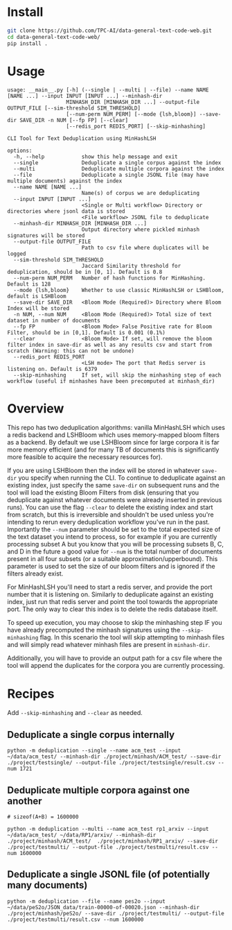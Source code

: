 # Install
```bash
git clone https://github.com/TPC-AI/data-general-text-code-web.git
cd data-general-text-code-web/
pip install .
```

# Usage

```
usage: __main__.py [-h] (--single | --multi | --file) --name NAME [NAME ...] --input INPUT [INPUT ...] --minhash-dir
                   MINHASH_DIR [MINHASH_DIR ...] --output-file OUTPUT_FILE [--sim-threshold SIM_THRESHOLD]
                   [--num-perm NUM_PERM] [--mode {lsh,bloom}] --save-dir SAVE_DIR -n NUM [--fp FP] [--clear]
                   [--redis_port REDIS_PORT] [--skip-minhashing]

CLI Tool for Text Deduplication using MinHashLSH

options:
  -h, --help            show this help message and exit
  --single              Deduplicate a single corpus against the index
  --multi               Deduplicate multiple corpora against the index
  --file                Deduplicate a single JSONL file (may have multiple documents) against the index
  --name NAME [NAME ...]
                        Name(s) of corpus we are deduplicating
  --input INPUT [INPUT ...]
                        <Single or Multi workflow> Directory or directories where jsonl data is stored
                        <File workflow> JSONL file to deduplicate
  --minhash-dir MINHASH_DIR [MINHASH_DIR ...]
                        Output directory where pickled minhash signatures will be stored
  --output-file OUTPUT_FILE
                        Path to csv file where duplicates will be logged
  --sim-threshold SIM_THRESHOLD
                        Jaccard Similarity threshold for deduplication, should be in [0, 1]. Default is 0.8
  --num-perm NUM_PERM   Number of hash functions for MinHashing. Default is 128
  --mode {lsh,bloom}    Whether to use classic MinHashLSH or LSHBloom, default is LSHBloom
  --save-dir SAVE_DIR   <Bloom Mode (Required)> Directory where Bloom Index will be stored
  -n NUM, --num NUM     <Bloom Mode (Required)> Total size of text dataset in number of documents
  --fp FP               <Bloom Mode> False Positive rate for Bloom Filter, should be in [0,1]. Default is 0.001 (0.1%)
  --clear               <Bloom Mode> If set, will remove the bloom filter index in save-dir as well as any results csv and start from scratch (Warning: this can not be undone)
  --redis_port REDIS_PORT
                        <LSH mode> The port that Redis server is listening on. Default is 6379
  --skip-minhashing     If set, will skip the minhashing step of each workflow (useful if minhashes have been precomputed at minhash_dir)
```

# Overview
This repo has two deduplication algorithms: vanilla MinHashLSH which uses a redis backend and LSHBloom which uses memory-mapped bloom filters as a backend. By default we use LSHBloom since for large corpora it is far more memory efficient (and for many TB of documents this is significantly more feasible to acquire the necessary resources for). 

If you are using LSHBloom then the index will be stored in whatever `save-dir` you specify when running the CLI. To continue to deduplicate against an existing index, just specify the same `save-dir` on subsequent runs and the tool will load the existing Bloom Filters from disk (ensuring that you deduplicate against whatever documents were already inserted in previous runs). You can use the flag `--clear` to delete the existing index and start from scratch, but this is irreversible and shouldn't be used unless you're intending to rerun every deduplication workflow you've run in the past. Importantly the `--num` parameter should be set to the total expected size of the text dataset you intend to process, so for example if you are currently processing subset A but you know that you will be processing subsets B, C, and D in the future a good value for `--num` is the total number of documents present in all four subsets (or a suitable approximation/upperbound). This parameter is used to set the size of our bloom filters and is ignored if the filters already exist.

For MinHashLSH you'll need to start a redis server, and provide the port number that it is listening on. Similarly to deduplicate against an existing index, just run that redis server and point the tool towards the appropriate port. The only way to clear this index is to delete the redis database itself.

To speed up execution, you may choose to skip the minhashing step IF you have already precomputed the minhash signatures using the `--skip-minhashing` flag. In this scenario the tool will skip attempting to minhash files and will simply read whatever minhash files are present in `minhash-dir`. 

Additionally, you will have to provide an output path for a csv file where the tool will append the duplicates for the corpora you are currently processing. 

# Recipes

Add `--skip-minhashing` and `--clear` as needed.

## Deduplicate a single corpus internally

```shell
python -m deduplication --single --name acm_test --input ~/data/acm_test/ --minhash-dir ./project/minhash/ACM_test/ --save-dir ./project/testsingle/ --output-file ./project/testsingle/result.csv --num 1721 
```

## Deduplicate multiple corpora against one another

```shell
# sizeof(A+B) = 1600000

python -m deduplication --multi --name acm_test rp1_arxiv --input ~/data/acm_test/ ~/data/RP1/arxiv/ --minhash-dir ./project/minhash/ACM_test/  ./project/minhash/RP1_arxiv/ --save-dir ./project/testmulti/ --output-file ./project/testmulti/result.csv --num 1600000 
```

## Deduplicate a single JSONL file (of potentially many documents)
```shell
python -m deduplication --file --name pes2o --input ~/data/peS2o/JSON_data/train-00000-of-00020.json --minhash-dir ./project/minhash/peS2o/ --save-dir ./project/testmulti/ --output-file ./project/testmulti/result.csv --num 1600000
```

